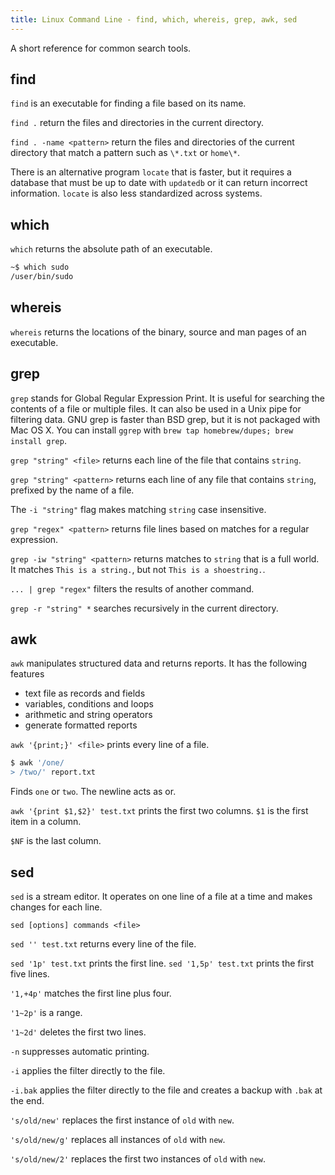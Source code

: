 ```yaml
---
title: Linux Command Line - find, which, whereis, grep, awk, sed
---
```


A short reference for common search tools.

## find

`find` is an executable for finding a file based on its name.

`find .` return the files and directories in the current directory.

`find . -name <pattern>` return the files and directories of the current 
directory that match a pattern such as `\*.txt` or `home\*`.

There is an alternative program `locate` that is faster, but it requires a 
database that must be up to date with `updatedb` or it can return incorrect 
information. `locate` is also less standardized across systems.

## which

`which` returns the absolute path of an executable.

```bash
~$ which sudo
/user/bin/sudo
```

## whereis

`whereis` returns the locations of the binary, source and man pages of an 
executable.

## grep

`grep` stands for Global Regular Expression Print. It is useful for searching 
the contents of a file or multiple files. It can also be used in a Unix pipe 
for filtering data. GNU grep is faster than BSD grep, but it is not packaged 
with Mac OS X. You can install `ggrep` with 
`brew tap homebrew/dupes; brew install grep`.

`grep "string" <file>` returns each line of the file that contains `string`.

`grep "string" <pattern>` returns each line of any file that contains `string`,
prefixed by the name of a file.

The `-i "string"` flag makes matching `string` case insensitive.

`grep "regex" <pattern>` returns file lines based on matches for a regular 
expression.

`grep -iw "string" <pattern>` returns matches to `string` that is a full world.
It matches `This is a string.`, but not `This is a shoestring.`.

`... | grep "regex"` filters the results of another command.

`grep -r "string" *` searches recursively in the current directory.

## awk

`awk` manipulates structured data and returns reports. It has the following 
features

- text file as records and fields
- variables, conditions and loops
- arithmetic and string operators
- generate formatted reports

`awk '{print;}' <file>` prints every line of a file.

```bash
$ awk '/one/
> /two/' report.txt
```

Finds `one` or `two`. The newline acts as or.

`awk '{print $1,$2}' test.txt` prints the first two columns. `$1` is the first 
item in a column.

`$NF` is the last column.

## sed

`sed` is a stream editor. It operates on one line of a file at a time and makes 
changes for each line.

`sed [options] commands <file>`

`sed '' test.txt` returns every line of the file.

`sed '1p' test.txt` prints the first line. `sed '1,5p' test.txt` prints the 
first five lines.

`'1,+4p'` matches the first line plus four.

`'1~2p'` is a range.

`'1~2d'` deletes the first two lines.

`-n` suppresses automatic printing.

`-i` applies the filter directly to the file.

`-i.bak` applies the filter directly to the file and creates a backup with `.bak`
at the end.

`'s/old/new'` replaces the first instance of `old` with `new`.

`'s/old/new/g'` replaces all instances of `old` with `new`.

`'s/old/new/2'` replaces the first two instances of `old` with `new`.
